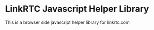# LinkRTC Javascript Helper Library

This is a browser side javascript helper library for linkrtc.com
